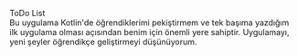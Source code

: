 ToDo List  
Bu uygulama Kotlin'de öğrendiklerimi pekiştirmem ve tek başıma yazdığım ilk uygulama olması açısından benim için önemli yere sahiptir. Uygulamayı, yeni şeyler öğrendikçe geliştirmeyi düşünüyorum.
